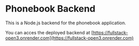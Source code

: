 # Phonebook Backend

This is a Node.js backend for the phonebook application.


You can acces the deployed backend at [https://fullstack-open3.onrender.com](https://fullstack-open3.onrender.com)


